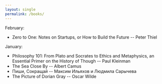 ```yaml
---
layout: single
permalink: /books/
---
```


February:
* Zero to One: Notes on Startups, or How to Build the Future -- Peter Thiel

January:
* Philosophy 101: From Plato and Socrates to Ethics and Metaphysics, an Essential Primer on the History of Though -- Paul Kleinman
* The Sea Close By -- Albert Camus
* Пиши, Сокращай -- Максим Ильяхов и Людмила Сарычева
* The Picture of Dorian Gray -- Oscar Wilde

<!-- end custom page -->
<!-- use {: reversed="reversed"} to reverse the lists-->
